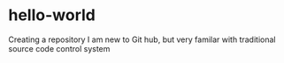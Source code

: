 # hello-world
Creating a repository
I am new to Git hub, but very familar with traditional source code control system
